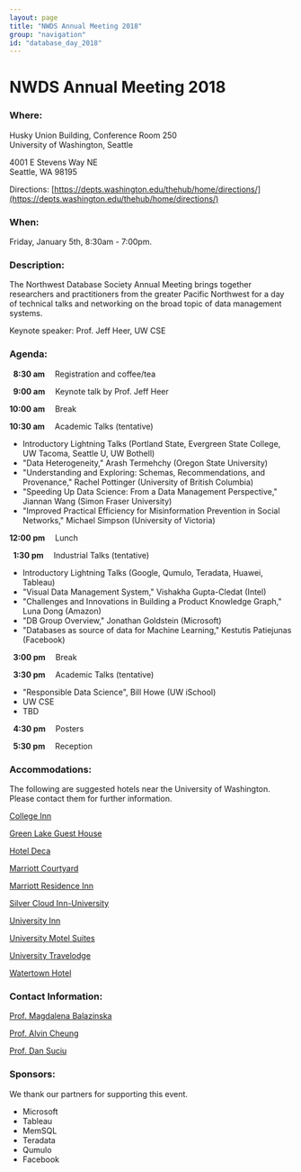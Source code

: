 ```yaml
---
layout: page
title: "NWDS Annual Meeting 2018"
group: "navigation"
id: "database_day_2018"
---
```


# NWDS Annual Meeting 2018

### **Where**: 

Husky Union Building, Conference Room 250  
University of Washington, Seattle

4001 E Stevens Way NE  
Seattle, WA 98195

Directions: [https://depts.washington.edu/thehub/home/directions/](https://depts.washington.edu/thehub/home/directions/)

### **When**: 

Friday, January 5th, 8:30am - 7:00pm.

### **Description**:

The Northwest Database Society Annual Meeting brings together researchers and practitioners from the greater Pacific Northwest for a day of technical talks and networking on the broad topic of data management systems.

Keynote speaker: Prof. Jeff Heer, UW CSE

### **Agenda**:

**&nbsp;&nbsp;8:30 am&emsp;** Registration and coffee/tea

**&nbsp;&nbsp;9:00 am&emsp;** Keynote talk by Prof. Jeff Heer

**10:00 am&emsp;** Break

**10:30 am&emsp;** Academic Talks (tentative)

* Introductory Lightning Talks (Portland State, Evergreen State College, UW Tacoma, Seattle U, UW Bothell)
* "Data Heterogeneity," Arash Termehchy (Oregon State University)
* "Understanding and Exploring: Schemas, Recommendations, and Provenance," Rachel Pottinger (University of British Columbia)
* "Speeding Up Data Science: From a Data Management Perspective," Jiannan Wang (Simon Fraser University)
* "Improved Practical Efficiency for Misinformation Prevention in Social Networks," Michael Simpson (University of Victoria)


**12:00 pm&emsp;** Lunch

**&nbsp;&nbsp;1:30 pm&emsp;** Industrial Talks (tentative)

* Introductory Lightning Talks (Google, Qumulo, Teradata, Huawei, Tableau)
* "Visual Data Management System," Vishakha Gupta-Cledat (Intel)
* "Challenges and Innovations in Building a Product Knowledge Graph," Luna Dong (Amazon)
* "DB Group Overview," Jonathan Goldstein (Microsoft)
* "Databases as source of data for Machine Learning," Kestutis Patiejunas (Facebook)

**&nbsp;&nbsp;3:00 pm&emsp;** Break

**&nbsp;&nbsp;3:30 pm&emsp;** Academic Talks (tentative)

* "Responsible Data Science", Bill Howe (UW iSchool)
* UW CSE
* TBD

**&nbsp;&nbsp;4:30 pm&emsp;** Posters

**&nbsp;&nbsp;5:30 pm&emsp;** Reception

### **Accommodations**:

The following are suggested hotels near the University of Washington.  
Please contact them for further information.

[College Inn](http://www.collegeinnseattle.com/)

[Green Lake Guest House](https://www.greenlakeguesthouse.com/)

[Hotel Deca](http://www.hoteldeca.com/)

[Marriott Courtyard](http://www.marriott.com/hotels/travel/seacd-courtyard-seattle-downtown-lake-union/)

[Marriott Residence Inn](http://www.marriott.com/hotels/travel/seaud-residence-inn-seattle-university-district/)

[Silver Cloud Inn-University](https://www.silvercloud.com/university/)

[University Inn](http://www.universityinnseattle.com/)

[University Motel Suites](http://www.universitymotelsuites.com/)

[University Travelodge](http://www.travelodgeseattleuniversity.com/)

[Watertown Hotel](http://www.watertownseattle.com/)

### **Contact Information**:

[Prof. Magdalena Balazinska](https://www.cs.washington.edu/people/faculty/magda)

[Prof. Alvin Cheung](https://homes.cs.washington.edu/~akcheung/)

[Prof. Dan Suciu](https://homes.cs.washington.edu/~suciu/)

### **Sponsors**:

We thank our partners for supporting this event.

* Microsoft
* Tableau
* MemSQL
* Teradata
* Qumulo
* Facebook
